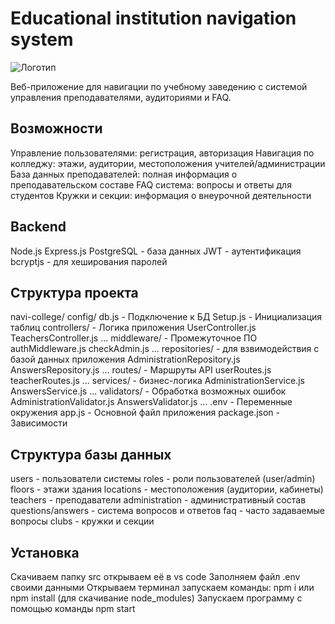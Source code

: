 # Educational institution navigation system
 
![Логотип](https://octodex.github.com/images/orderedlistocat.png "Логотип GitHub")
 
Веб-приложение для навигации по учебному заведению с системой управления преподавателями, аудиториями и FAQ.

## Возможности

Управление пользователями: регистрация, авторизация 
Навигация по колледжу: этажи, аудитории, местоположения учителей/администрации
База данных преподавателей: полная информация о преподавательском составе
FAQ система: вопросы и ответы для студентов
Кружки и секции: информация о внеурочной деятельности

## Backend
Node.js 
Express.js 
PostgreSQL - база данных 
JWT - аутентификация
bcryptjs - для хеширования паролей 

## Структура проекта
navi-college/
    config/ 
        db.js - Подключение к БД 
        Setup.js - Инициализация таблиц
    controllers/ - Логика приложения
        UserController.js
        TeachersController.js
        ...
    middleware/ - Промежуточное ПО
        authMiddleware.js
        checkAdmin.js
        ...
    repositories/ - для взвимодействия с базой данных приложения
        AdministrationRepository.js
        AnswersRepository.js
        ...
    routes/ - Маршруты API
        userRoutes.js
        teacherRoutes.js
        ...
    services/ - бизнес-логика
        AdministrationService.js
        AnswersService.js
        ...
    validators/ - Обработка возможных ошибок 
        AdministrationValidator.js
        AnswersValidator.js
        ...
    .env - Переменные окружения
    app.js - Основной файл приложения
    package.json - Зависимости

## Структура базы данных
users - пользователи системы
roles -  роли пользователей (user/admin)
floors - этажи здания
locations - местоположения (аудитории, кабинеты)
teachers - преподаватели
administration - административный состав
questions/answers - система вопросов и ответов
faq - часто задаваемые вопросы
clubs - кружки и секции

## Установка
Скачиваем папку src открываем её в vs code
Заполняем файл .env своими данными
Открываем терминал запускаем команды: npm i или npm install (для скачивание node_modules)
Запускаем программу с помощью команды npm start
